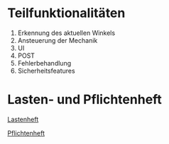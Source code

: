 # Teilfunktionalitäten
 1. Erkennung des aktuellen Winkels
 2. Ansteuerung der Mechanik
 3. UI
 4. POST
 5. Fehlerbehandlung
 6. Sicherheitsfeatures

# Lasten- und Pflichtenheft

[Lastenheft](https://github.com/Nutellabrot06/Messerschaerfer-Schleifwinkelsteuerung/blob/main/docs/referenziert/Requirement_Engineering/Lastenheft.md)

[Pflichtenheft](https://github.com/Nutellabrot06/Messerschaerfer-Schleifwinkelsteuerung/blob/main/docs/referenziert/Requirement_Engineering/Pflichtenheft.md)

